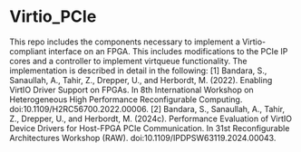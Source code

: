 # Virtio_PCIe
This repo includes the components necessary to implement a Virtio-compliant interface on an FPGA.
This includes modifications to the PCIe IP cores and a controller to implement virtqueue functionality. The implementation is described in detail in the following:
[1] Bandara, S., Sanaullah, A., Tahir, Z., Drepper, U., and Herbordt, M. (2022). Enabling VirtIO Driver Support on FPGAs. In 8th International Workshop on Heterogeneous High Performance Reconfigurable Computing. doi:10.1109/H2RC56700.2022.00006.
[2] Bandara, S., Sanaullah, A., Tahir, Z., Drepper, U., and Herbordt, M. (2024c). Performance Evaluation of VirtIO Device Drivers for Host-FPGA PCIe Communication. In 31st Reconfigurable Architectures Workshop (RAW). doi:10.1109/IPDPSW63119.2024.00043.
